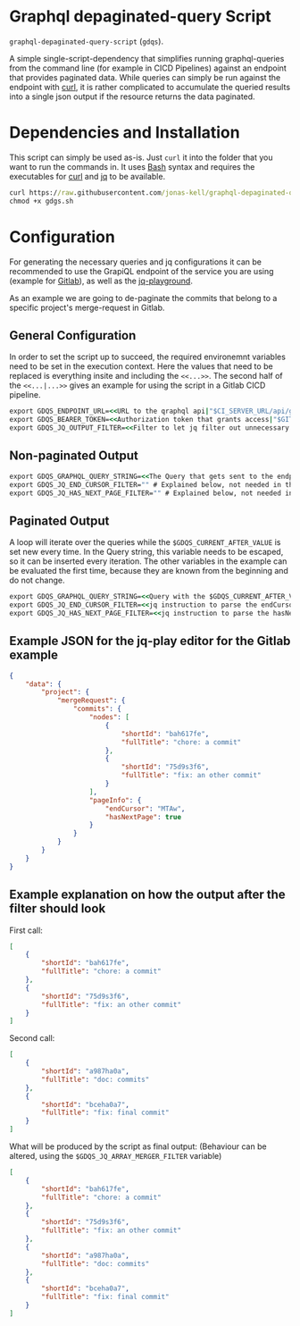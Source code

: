 # Graphql depaginated-query Script

`graphql-depaginated-query-script` (`gdqs`).

A simple single-script-dependency that simplifies running graphql-queries from the command line (for example in CICD Pipelines) against an endpoint that provides paginated data.
While queries can simply be run against the endpoint with [curl](https://curl.se/), it is rather complicated to accumulate the queried results into a single json output if the resource returns the data paginated.

# Dependencies and Installation

This script can simply be used as-is. Just `curl` it into the folder that you want to run the commands in.
It uses [Bash](https://www.gnu.org/software/bash/) syntax and requires the executables for [curl](https://curl.se/) and [jq](https://stedolan.github.io/jq/) to be available.

```cmd
curl https://raw.githubusercontent.com/jonas-kell/graphql-depaginated-query-script/master/gdqs.sh --output gdqs.sh
chmod +x gdgs.sh
```

# Configuration

For generating the necessary queries and jq configurations it can be recommended to use the GrapiQL endpoint of the service you are using (example for [Gitlab](https://gitlab.com/-/graphql-explorer)), as well as the [jq-playground](https://jqplay.org/).

As an example we are going to de-paginate the commits that belong to a specific project's merge-request in Gitlab.

## General Configuration

In order to set the script up to succeed, the required environemnt variables need to be set in the execution context.
Here the values that need to be replaced is everything insite and including the `<<...>>`.
The second half of the `<<...|...>>` gives an example for using the script in a Gitlab CICD pipeline.

```cmd
export GDQS_ENDPOINT_URL=<<URL to the qraphql api|"$CI_SERVER_URL/api/graphql">>
export GDQS_BEARER_TOKEN=<<Authorization token that grants access|"$GITLAB_API_ACCESS_TOKEN">> #(For Gitlab bind a custom secret-CICD-variable with a token with api-read access to $GITLAB_API_ACCESS_TOKEN or any other variable name of your chosing)
export GDQS_JQ_OUTPUT_FILTER=<<Filter to let jq filter out unnecessary parts of the output|".[][][][].nodes">>
```

## Non-paginated Output

```cmd
export GDQS_GRAPHQL_QUERY_STRING=<<The Query that gets sent to the endpoint|"{\"query\": \"query{project(fullPath:\\\"$CI_PROJECT_PATH\\\"){mergeRequest(iid:\\\"$CI_MERGE_REQUEST_IID\\\"){commits{nodes{shortId,fullTitle}}}}}\"}">>
export GDQS_JQ_END_CURSOR_FILTER="" # Explained below, not needed in this case
export GDQS_JQ_HAS_NEXT_PAGE_FILTER="" # Explained below, not needed in this case
```

## Paginated Output

A loop will iterate over the queries while the `$GDQS_CURRENT_AFTER_VALUE` is set new every time.
In the Query string, this variable needs to be escaped, so it can be inserted every iteration.
The other variables in the example can be evaluated the first time, because they are known from the beginning and do not change.

```cmd
export GDQS_GRAPHQL_QUERY_STRING=<<Query with the $GDQS_CURRENT_AFTER_VALUE at the right place|"{\"query\": \"query{project(fullPath:\\\"$CI_PROJECT_PATH\\\"){mergeRequest(iid:\\\"$CI_MERGE_REQUEST_IID\\\"){commits(after:\\\"$GDQS_CURRENT_AFTER_VALUE\\\"){nodes{shortId,fullTitle}}}}}\"}">>
export GDQS_JQ_END_CURSOR_FILTER=<<jq instruction to parse the endCursor variable from the curl output|".[][][][].pageInfo.endCursor">>
export GDQS_JQ_HAS_NEXT_PAGE_FILTER=<<jq instruction to parse the hasNextPage variable from the curl output|".[][][][].pageInfo.hasNextPage">>
```

## Example JSON for the jq-play editor for the Gitlab example

```json
{
    "data": {
        "project": {
            "mergeRequest": {
                "commits": {
                    "nodes": [
                        {
                            "shortId": "bah617fe",
                            "fullTitle": "chore: a commit"
                        },
                        {
                            "shortId": "75d9s3f6",
                            "fullTitle": "fix: an other commit"
                        }
                    ],
                    "pageInfo": {
                        "endCursor": "MTAw",
                        "hasNextPage": true
                    }
                }
            }
        }
    }
}
```

## Example explanation on how the output after the filter should look

First call:

```json
[
    {
        "shortId": "bah617fe",
        "fullTitle": "chore: a commit"
    },
    {
        "shortId": "75d9s3f6",
        "fullTitle": "fix: an other commit"
    }
]
```

Second call:

```json
[
    {
        "shortId": "a987ha0a",
        "fullTitle": "doc: commits"
    },
    {
        "shortId": "bceha0a7",
        "fullTitle": "fix: final commit"
    }
]
```

What will be produced by the script as final output: (Behaviour can be altered, using the `$GDQS_JQ_ARRAY_MERGER_FILTER` variable)

```json
[
    {
        "shortId": "bah617fe",
        "fullTitle": "chore: a commit"
    },
    {
        "shortId": "75d9s3f6",
        "fullTitle": "fix: an other commit"
    },
    {
        "shortId": "a987ha0a",
        "fullTitle": "doc: commits"
    },
    {
        "shortId": "bceha0a7",
        "fullTitle": "fix: final commit"
    }
]
```
